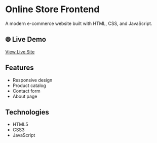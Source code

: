 # Online Store Frontend

A modern e-commerce website built with HTML, CSS, and JavaScript.

## 🌐 Live Demo
[View Live Site](https://muneerhadi.github.io/online-store/)

## Features
- Responsive design
- Product catalog
- Contact form
- About page

## Technologies
- HTML5
- CSS3
- JavaScript
